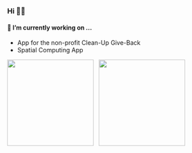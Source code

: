 ### Hi 👋🏾
#### 🔭 I’m currently working on ...
- App for the non-profit Clean-Up Give-Back
- Spatial Computing App

<div style="display: flex; flex-wrap: wrap;">
    <img height="200em" src="https://github-readme-stats.vercel.app/api?username=3sannasia&show_icons=true&theme=algolia&rank_icon=github&hide=issues&card_width=300)](https://github.com/3sannasia/github-readme-stats"/>
<a>&nbsp&nbsp&nbsp</a>
    <img height="200em" src="https://github-readme-stats.vercel.app/api/top-langs/?username=3sannasia&hide=cmake,css,html&langs_count=6&layout=donut&exclude_repo=Data-Science-Compensation-Classifier&theme=algolia&card_width=300" />
</div>

<!-- ![Snake Dark](https://raw.githubusercontent.com/3sannasia/3sannasia/7aaa996289e1420a7a6fd7225111e2f8e5936f54/github-contribution-grid-snake-dark.svg) -->


<!-- ![Snake Light](https://raw.githubusercontent.com/3sannasia/3sannasia/7aaa996289e1420a7a6fd7225111e2f8e5936f54/github-contribution-grid-snake.svg) -->
